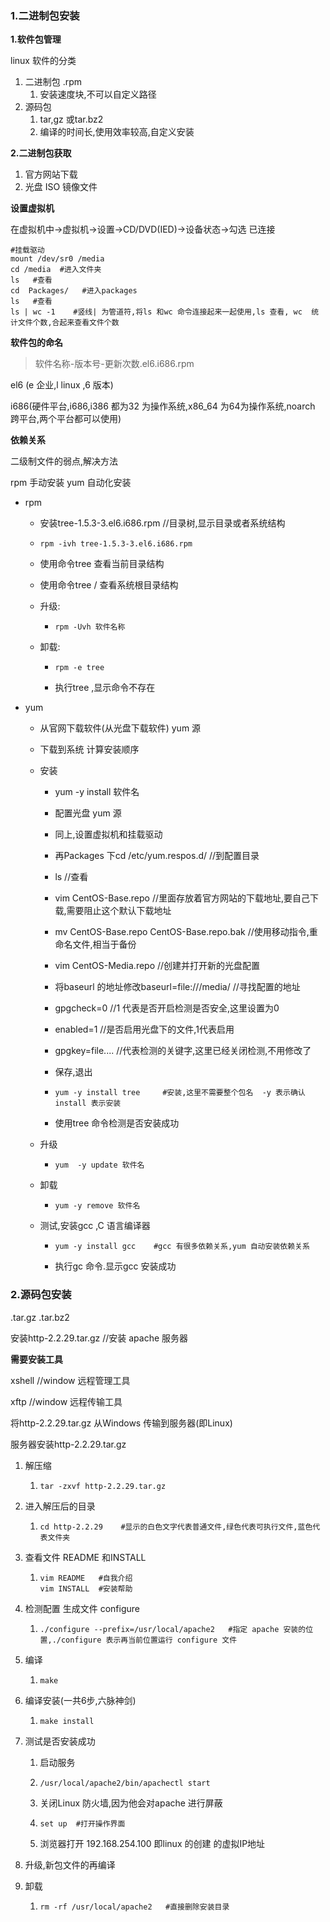### 1.二进制包安装

**1.软件包管理**

linux 软件的分类

1. 二进制包  .rpm 
   1. 安装速度块,不可以自定义路径
2. 源码包
   1. tar,gz   或tar.bz2
   2. 编译的时间长,使用效率较高,自定义安装

**2.二进制包获取**

1. 官方网站下载
2. 光盘 ISO 镜像文件

**设置虚拟机**

在虚拟机中->虚拟机->设置->CD/DVD(IED)->设备状态->勾选 已连接

```shell
#挂载驱动
mount /dev/sr0 /media
cd /media  #进入文件夹
ls   #查看
cd  Packages/   #进入packages
ls   #查看
ls | wc -1    #竖线| 为管道符,将ls 和wc 命令连接起来一起使用,ls 查看, wc  统计文件个数,合起来查看文件个数
```

**软件包的命名**

> 软件名称-版本号-更新次数.el6.i686.rpm
>

el6 (e 企业,l linux ,6 版本)

i686(硬件平台,i686,i386 都为32 为操作系统,x86_64 为64为操作系统,noarch 跨平台,两个平台都可以使用)

**依赖关系**

二级制文件的弱点,解决方法

rpm 手动安装    yum  自动化安装

- rpm

  - 安装tree-1.5.3-3.el6.i686.rpm     //目录树,显示目录或者系统结构

  - ```shell
    rpm -ivh tree-1.5.3-3.el6.i686.rpm 
    ```

  - 使用命令tree 查看当前目录结构

  - 使用命令tree / 查看系统根目录结构

  - 升级:

    - ```shell
      rpm -Uvh 软件名称
      ```

  - 卸载:

    - ```shell
      rpm -e tree   
      ```

    - 执行tree ,显示命令不存在

- yum

  - 从官网下载软件(从光盘下载软件) yum 源

  - 下载到系统 计算安装顺序

  - 安装

    - yum -y install 软件名

    - 配置光盘 yum 源

    - 同上,设置虚拟机和挂载驱动

    - 再Packages 下cd /etc/yum.respos.d/    //到配置目录

    - ls     //查看

    - vim CentOS-Base.repo   //里面存放着官方网站的下载地址,要自己下载,需要阻止这个默认下载地址

    - mv CentOS-Base.repo CentOS-Base.repo.bak   //使用移动指令,重命名文件,相当于备份

    - vim CentOS-Media.repo   //创建并打开新的光盘配置

    - 将baseurl 的地址修改baseurl=file:///media/      //寻找配置的地址

    - gpgcheck=0    //1 代表是否开启检测是否安全,这里设置为0

    - enabled=1   //是否启用光盘下的文件,1代表启用

    - gpgkey=file....    //代表检测的关键字,这里已经关闭检测,不用修改了

    - 保存,退出

    - ```shell
      yum -y install tree     #安装,这里不需要整个包名  -y 表示确认 install 表示安装
      ```

    - 使用tree 命令检测是否安装成功

  - 升级

    - ```shell
      yum  -y update 软件名 
      ```

  - 卸载

    - ```shell
      yum -y remove 软件名
      ```

  - 测试,安装gcc ,C 语言编译器

    - ```shell
      yum -y install gcc	#gcc 有很多依赖关系,yum 自动安装依赖关系
      ```

    - 执行gc 命令.显示gcc  安装成功

### 2.源码包安装

.tar.gz   .tar.bz2

安装http-2.2.29.tar.gz     //安装 apache 服务器

**需要安装工具**

xshell    //window  远程管理工具

xftp      //window  远程传输工具

将http-2.2.29.tar.gz 从Windows 传输到服务器(即Linux)

服务器安装http-2.2.29.tar.gz

1. 解压缩

   1. ```shell
      tar -zxvf http-2.2.29.tar.gz
      ```

2. 进入解压后的目录

   1. ```shell
      cd http-2.2.29    #显示的白色文字代表普通文件,绿色代表可执行文件,蓝色代表文件夹
      ```

3. 查看文件 README 和INSTALL

   1. ```shell
      vim README   #自我介绍
      vim INSTALL  #安装帮助
      ```

4. 检测配置 生成文件 configure

   1. ```shell
      ./configure --prefix=/usr/local/apache2   #指定 apache 安装的位置,./configure 表示再当前位置运行 configure 文件
      ```

5. 编译

   1. ```shell
      make
      ```

6. 编译安装(一共6步,六脉神剑)

   1. ```shell
      make install
      ```

7. 测试是否安装成功

   1. 启动服务

   2. ```shell
      /usr/local/apache2/bin/apachectl start
      ```

   3. 关闭Linux 防火墙,因为他会对apache 进行屏蔽

   4. ```shell
      set up  #打开操作界面
      ```

   5. 浏览器打开 192.168.254.100  即linux 的创建 的虚拟IP地址

8. 升级,新包文件的再编译

9. 卸载

   1. ```shell
      rm -rf /usr/local/apache2   #直接删除安装目录
      ```

      

